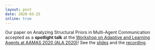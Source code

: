 ```yaml
---
layout: post
date: 2020-03-25
inline: true
---
```


Our paper on Analyzing Structural Priors in Multi-Agent Communication accepted as a **spotlight talk** at the [Workshop on Adaptive and Learning Agents at AAMAS 2020 (ALA 2020)](https://ala2020.vub.ac.be)! See the [slides](https://www.dropbox.com/s/lawzrxrlx9mkb1x/ALA_2020.pdf?dl=0) and the [recording](https://screencast-o-matic.com/watch/cYfOYPAmuN?fbclid=IwAR0TieUleBWsx9ajM5B36DmhS6WFVXpvOsF2x6YuxF91qV9lkX4wTf3LUcU). 